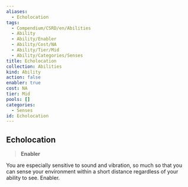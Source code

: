 ```yaml
---
aliases:
  - Echolocation
tags:
  - Compendium/CSRD/en/Abilities
  - Ability
  - Ability/Enabler
  - Ability/Cost/NA
  - Ability/Tier/Mid
  - Ability/Categories/Senses
title: Echolocation
collection: Abilities
kind: Ability
action: false
enabler: true
cost: NA
tier: Mid
pools: []
categories:
  - Senses
id: Echolocation
---
```

## Echolocation    
>**Enabler**  
    
You are especially sensitive to sound and vibration, so much so that you can sense your environment within a short distance regardless of your ability to see. Enabler.
